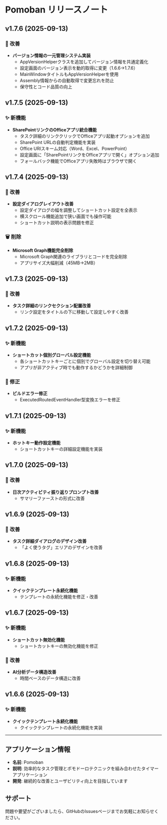 # Pomoban リリースノート

## v1.7.6 (2025-09-13)

### 🔧 改善
- **バージョン情報の一元管理システム実装**
  - AppVersionHelperクラスを追加してバージョン情報を共通定義化
  - 設定画面のバージョン表示を動的取得に変更（1.6.6→1.7.6）
  - MainWindowタイトルもAppVersionHelperを使用
  - Assembly情報からの自動取得で変更忘れを防止
  - 保守性とコード品質の向上

## v1.7.5 (2025-09-13)

### ✨ 新機能
- **SharePointリンクのOfficeアプリ統合機能**
  - タスク詳細のリンククリックでOfficeアプリ起動オプションを追加
  - SharePoint URLの自動判定機能を実装
  - Office URIスキーム対応（Word、Excel、PowerPoint）
  - 設定画面に「SharePointリンクをOfficeアプリで開く」オプション追加
  - フォールバック機能でOfficeアプリ失敗時はブラウザで開く

## v1.7.4 (2025-09-13)

### 🔧 改善
- **設定ダイアログレイアウト改善**
  - 設定ダイアログの幅を調整してショートカット設定を全表示
  - 横スクロール機能追加で狭い画面でも操作可能
  - ショートカット説明の表示問題を修正

### 🗑️ 削除
- **Microsoft Graph機能完全削除**
  - Microsoft Graph関連のライブラリとコードを完全削除
  - アプリサイズ大幅削減（45MB→2MB）

## v1.7.3 (2025-09-13)

### 🔧 改善
- **タスク詳細のリンクセクション配置改善**
  - リンク設定をタイトルの下に移動して設定しやすく改善

## v1.7.2 (2025-09-13)

### ✨ 新機能
- **ショートカット個別グローバル設定機能**
  - 各ショートカットキーごとに個別でグローバル設定を切り替え可能
  - アプリが非アクティブ時でも動作するかどうかを詳細制御

### 🐛 修正
- **ビルドエラー修正**
  - ExecutedRoutedEventHandler型変換エラーを修正

## v1.7.1 (2025-09-13)

### ✨ 新機能
- **ホットキー動作設定機能**
  - ショートカットキーの詳細設定機能を実装

## v1.7.0 (2025-09-13)

### 🔧 改善
- **日次アクティビティ振り返りプロンプト改善**
  - サマリーファーストの形式に改善

## v1.6.9 (2025-09-13)

### 🔧 改善
- **タスク詳細ダイアログのデザイン改善**
  - 「よく使うタグ」エリアのデザインを改善

## v1.6.8 (2025-09-13)

### ✨ 新機能
- **クイックテンプレート永続化機能**
  - テンプレートの永続化機能を修正・改善

## v1.6.7 (2025-09-13)

### ✨ 新機能
- **ショートカット無効化機能**
  - ショートカットキーの無効化機能を修正

### 🔧 改善
- **AI分析データ構造改善**
  - 時間ベースのデータ構造に改善

## v1.6.6 (2025-09-13)

### ✨ 新機能
- **クイックテンプレート永続化機能**
  - クイックテンプレートの永続化機能を実装

---

## アプリケーション情報

- **名前**: Pomoban
- **説明**: 効率的なタスク管理とポモドーロテクニックを組み合わせたタイマーアプリケーション
- **開発**: 継続的な改善とユーザビリティ向上を目指しています

## サポート

問題や要望がございましたら、GitHubのIssuesページまでお気軽にお知らせください。
